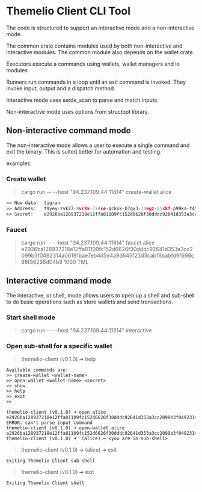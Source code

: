 # Themelio Client CLI Tool

The code is structured to support an interactive mode and a non-interactive mode. 

The common crate contains modules used by both non-interactive and interactive modules. The common module also depends on the wallet crate.

Executors execute a commands using wallets, wallet managers and io modules

Runners run commands in a loop until an exit command is invoked.  They invoke input, output and a dispatch method.

Interactive mode uses serde_scan to parse and match inputs.

Non-interactive mode uses options from structopt library.

## Non-interactive command mode 

The non-interactive mode allows a user to execute a single command and exit the binary. This is suited better for automation and testing.

examples:

### Create wallet
> cargo run -- --host "94.237.109.44:11814" create-wallet alice
```asm
>> New data:  tigran
>> Address:   t9yey-zvk27-9vr9x-774ce-qckxk-b7gx3-74egz-05xkf-p99ka-f4t06-742g
>> Secret:    e2926ba128937218e12ffa81109fc152d6626f30dddc92641d353a3cc2099b3f0492314a06191bae7eb4d5e4a9d645f23d3cabf8babfd9f698c98f36236d04b9
```

### Faucet
> cargo run -- --host "94.237.109.44:11814" faucet alice e2926ba128937218e12ffa81109fc152d6626f30dddc92641d353a3cc2099b3f0492314a06191bae7eb4d5e4a9d645f23d3cabf8babfd9f698c98f36236d04b9 1000 TML


## Interactive command mode 

The interactive, or shell, mode allows users to open up a shell and sub-shell to do basic operations such as store wallets and send transactions. 

### Start shell mode
> cargo run -- --host "94.237.109.44:11814" interactive 

### Open sub-shell for a specific wallet 

> themelio-client (v0.1.0) ➜ help

```
Available commands are:
>> create-wallet <wallet-name>
>> open-wallet <wallet-name> <secret>
>> show
>> help
>> exit
>>
```

```
themelio-client (v0.1.0) ➜ open alice e2926ba128937218e12ffa81109fc152d6626f30dddc92641d353a3cc2099b3f0492314a06191bae7eb4d5e4a9d645f23d3cabf8babfd9f698c98f36236d04b9
ERROR: can't parse input command
themelio-client (v0.1.0) ➜ open-wallet alice e2926ba128937218e12ffa81109fc152d6626f30dddc92641d353a3cc2099b3f0492314a06191bae7eb4d5e4a9d645f23d3cabf8babfd9f698c98f36236d04b9
themelio-client (v0.1.0) ➜  (alice) ➜ <you are in sub-shell>
```

> themelio-client (v0.1.0) ➜  (alice) ➜ exit

```
Exiting Themelio Client sub-shell
```

> themelio-client (v0.1.0) ➜ exit

```
Exiting Themelio Client shell
```
